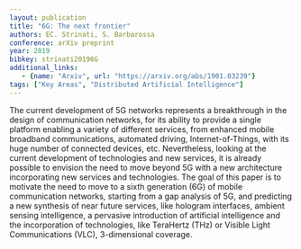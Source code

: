 ```yaml
---
layout: publication
title: "6G: The next frontier"
authors: EC. Strinati, S. Barbarossa
conference: arXiv preprint
year: 2019
bibkey: strinati20196G
additional_links:
   - {name: "Arxiv", url: "https://arxiv.org/abs/1901.03239"}
tags: ["Key Areas", "Distributed Artificial Intelligence"]
---
```

The current development of 5G networks represents a breakthrough in the design of communication networks, for its ability to provide a single platform enabling a variety of different services, from enhanced mobile broadband communications, automated driving, Internet-of-Things, with its huge number of connected devices, etc. Nevertheless, looking at the current development of technologies and new services, it is already possible to envision the need to move beyond 5G with a new architecture incorporating new services and technologies. The goal of this paper is to motivate the need to move to a sixth generation (6G) of mobile communication networks, starting from a gap analysis of 5G, and predicting a new synthesis of near future services, like hologram interfaces, ambient sensing intelligence, a pervasive introduction of artificial intelligence and the incorporation of technologies, like TeraHertz (THz) or Visible Light Communications (VLC), 3-dimensional coverage.